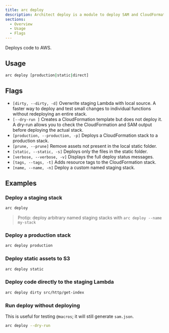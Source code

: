 ```yaml
---
title: arc deploy
description: Architect deploy is a module to deploy SAM and CloudFormation templates to an AWS account
sections:
  - Overview
  - Usage
  - Flags
---
```


Deploys code to AWS.

## Usage

```bash
arc deploy [production|static|direct]
```

## Flags

- `[dirty, --dirty, -d]` Overwrite staging Lambda with local source. A faster way to deploy and test small changes to individual functions without redeploying an entire stack. 
- `[--dry-run ]` Creates a CloudFormation template but does not deploy it. A dry-run allows you to check the CloudFormation and SAM output before deploying the actual stack.
- `[production, --production, -p]` Deploys a CloudFormation stack to a production stack.
- `[prune, --prune]` Remove assets not present in the local static folder.
- `[static, --static, -s]` Deploys only the files in the static folder.
- `[verbose, --verbose, -v]` Displays the full deploy status messages.
- `[tags, --tags, -t]` Adds resource tags to the CloudFormation stack.
- `[name, --name, -n]` Deploy a custom named staging stack.

## Examples

### Deploy a staging stack

```bash
arc deploy
```

> Protip: deploy arbitrary named staging stacks with `arc deploy --name my-stack`

### Deploy a production stack

```bash
arc deploy production
```

### Deploy static assets to S3

```bash
arc deploy static
```

### Deploy code directly to the staging Lambda

```bash
arc deploy dirty src/http/get-index
```

### Run deploy without deploying

This is useful for testing `@macros`; it will still generate `sam.json`.

```bash
arc deploy --dry-run
```

